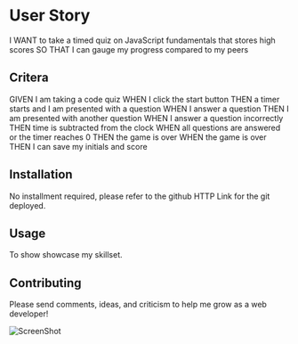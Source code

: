 # User Story

I WANT to take a timed quiz on JavaScript fundamentals that stores high scores
SO THAT I can gauge my progress compared to my peers

## Critera

GIVEN I am taking a code quiz
WHEN I click the start button
THEN a timer starts and I am presented with a question
WHEN I answer a question
THEN I am presented with another question
WHEN I answer a question incorrectly
THEN time is subtracted from the clock
WHEN all questions are answered or the timer reaches 0
THEN the game is over
WHEN the game is over
THEN I can save my initials and score

## Installation

No installment required, please refer to the github HTTP
Link for the git deployed.

## Usage

To show showcase my skillset.

## Contributing

Please send comments, ideas, and criticism to help me grow 
as a web developer!

![ScreenShot]()